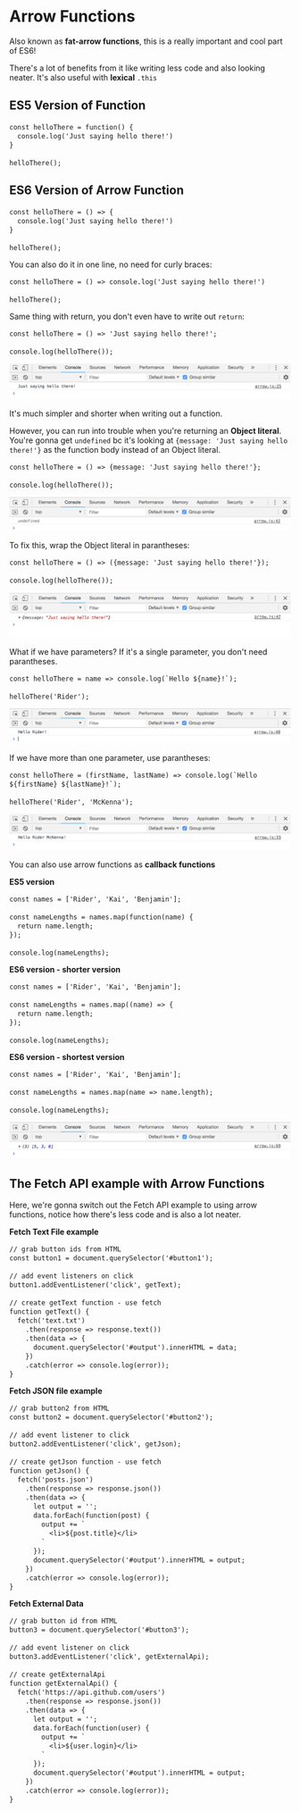 # Arrow Functions

Also known as **fat-arrow functions**, this is a really important and cool part of ES6!

There's a lot of benefits from it like writing less code and also looking neater. It's also useful with **lexical** ```.this```

## ES5 Version of Function

```
const helloThere = function() {
  console.log('Just saying hello there!')
}

helloThere();
```

## ES6 Version of Arrow Function

```
const helloThere = () => {
  console.log('Just saying hello there!')
}

helloThere();
```

You can also do it in one line, no need for curly braces:

```
const helloThere = () => console.log('Just saying hello there!')

helloThere();
```

Same thing with return, you don't even have to write out ```return```:
```
const helloThere = () => 'Just saying hello there!';

console.log(helloThere());
```

<kbd>![alt text](img/sayhello.png "screenshot")</kbd>

It's much simpler and shorter when writing out a function.

However, you can run into trouble when you're returning an **Object literal**. You're gonna get ```undefined``` bc it's looking at ```{message: 'Just saying hello there!'}``` as the function body instead of an Object literal.

```
const helloThere = () => {message: 'Just saying hello there!'};

console.log(helloThere());
```

<kbd>![alt text](img/undefined.png "screenshot")</kbd>

To fix this, wrap the Object literal in parantheses:

```
const helloThere = () => ({message: 'Just saying hello there!'});

console.log(helloThere());
```

<kbd>![alt text](img/objliterals.png "screenshot")</kbd>

What if we have parameters? If it's a single parameter, you don't need parantheses.

```
const helloThere = name => console.log(`Hello ${name}!`);

helloThere('Rider');
```

<kbd>![alt text](img/withparams.png "screenshot")</kbd>

If we have more than one parameter, use parantheses:
```
const helloThere = (firstName, lastName) => console.log(`Hello ${firstName} ${lastName}!`);

helloThere('Rider', 'McKenna');
```

<kbd>![alt text](img/withmoreparams.png "screenshot")</kbd>

You can also use arrow functions as **callback functions**

**ES5 version**
```
const names = ['Rider', 'Kai', 'Benjamin'];

const nameLengths = names.map(function(name) {
  return name.length;
});

console.log(nameLengths);
```

**ES6 version - shorter version**
```
const names = ['Rider', 'Kai', 'Benjamin'];

const nameLengths = names.map((name) => {
  return name.length;
});

console.log(nameLengths);
```

**ES6 version - shortest version**
```
const names = ['Rider', 'Kai', 'Benjamin'];

const nameLengths = names.map(name => name.length);

console.log(nameLengths);
```

<kbd>![alt text](img/names.png "screenshot")</kbd>

## The Fetch API example with Arrow Functions

Here, we're gonna switch out the Fetch API example to using arrow functions, notice how there's less code and is also a lot neater.

**Fetch Text File example**
```
// grab button ids from HTML
const button1 = document.querySelector('#button1');

// add event listeners on click
button1.addEventListener('click', getText);

// create getText function - use fetch
function getText() {
  fetch('text.txt')
    .then(response => response.text())
    .then(data => {
      document.querySelector('#output').innerHTML = data;
    })
    .catch(error => console.log(error));
}
```

**Fetch JSON file example**
```
// grab button2 from HTML
const button2 = document.querySelector('#button2');

// add event listener to click
button2.addEventListener('click', getJson);

// create getJson function - use fetch
function getJson() {
  fetch('posts.json')
    .then(response => response.json())
    .then(data => {
      let output = '';
      data.forEach(function(post) {
        output += `
          <li>${post.title}</li>
        `
      });
      document.querySelector('#output').innerHTML = output;
    })
    .catch(error => console.log(error));
}
```

**Fetch External Data**
```
// grab button id from HTML
button3 = document.querySelector('#button3');

// add event listener on click
button3.addEventListener('click', getExternalApi);

// create getExternalApi
function getExternalApi() {
  fetch('https://api.github.com/users')
    .then(response => response.json())
    .then(data => {
      let output = '';
      data.forEach(function(user) {
        output += `
          <li>${user.login}</li>
        `
      });
      document.querySelector('#output').innerHTML = output;
    })
    .catch(error => console.log(error));
}
```